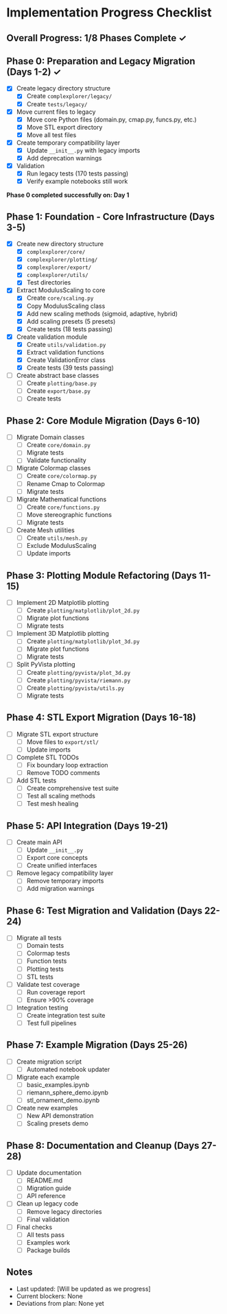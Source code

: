 # Implementation Progress Checklist

## Overall Progress: 1/8 Phases Complete ✓

## Phase 0: Preparation and Legacy Migration (Days 1-2) ✓
- [x] Create legacy directory structure
  - [x] Create `complexplorer/legacy/`
  - [x] Create `tests/legacy/`
- [x] Move current files to legacy
  - [x] Move core Python files (domain.py, cmap.py, funcs.py, etc.)
  - [x] Move STL export directory
  - [x] Move all test files
- [x] Create temporary compatibility layer
  - [x] Update `__init__.py` with legacy imports
  - [x] Add deprecation warnings
- [x] Validation
  - [x] Run legacy tests (170 tests passing)
  - [x] Verify example notebooks still work

**Phase 0 completed successfully on: Day 1**

## Phase 1: Foundation - Core Infrastructure (Days 3-5)
- [x] Create new directory structure
  - [x] `complexplorer/core/`
  - [x] `complexplorer/plotting/`
  - [x] `complexplorer/export/`
  - [x] `complexplorer/utils/`
  - [x] Test directories
- [x] Extract ModulusScaling to core
  - [x] Create `core/scaling.py`
  - [x] Copy ModulusScaling class
  - [x] Add new scaling methods (sigmoid, adaptive, hybrid)
  - [x] Add scaling presets (5 presets)
  - [x] Create tests (18 tests passing)
- [x] Create validation module
  - [x] Create `utils/validation.py`
  - [x] Extract validation functions
  - [x] Create ValidationError class
  - [x] Create tests (39 tests passing)
- [ ] Create abstract base classes
  - [ ] Create `plotting/base.py`
  - [ ] Create `export/base.py`
  - [ ] Create tests

## Phase 2: Core Module Migration (Days 6-10)
- [ ] Migrate Domain classes
  - [ ] Create `core/domain.py`
  - [ ] Migrate tests
  - [ ] Validate functionality
- [ ] Migrate Colormap classes
  - [ ] Create `core/colormap.py`
  - [ ] Rename Cmap to Colormap
  - [ ] Migrate tests
- [ ] Migrate Mathematical functions
  - [ ] Create `core/functions.py`
  - [ ] Move stereographic functions
  - [ ] Migrate tests
- [ ] Create Mesh utilities
  - [ ] Create `utils/mesh.py`
  - [ ] Exclude ModulusScaling
  - [ ] Update imports

## Phase 3: Plotting Module Refactoring (Days 11-15)
- [ ] Implement 2D Matplotlib plotting
  - [ ] Create `plotting/matplotlib/plot_2d.py`
  - [ ] Migrate plot functions
  - [ ] Migrate tests
- [ ] Implement 3D Matplotlib plotting
  - [ ] Create `plotting/matplotlib/plot_3d.py`
  - [ ] Migrate plot functions
  - [ ] Migrate tests
- [ ] Split PyVista plotting
  - [ ] Create `plotting/pyvista/plot_3d.py`
  - [ ] Create `plotting/pyvista/riemann.py`
  - [ ] Create `plotting/pyvista/utils.py`
  - [ ] Migrate tests

## Phase 4: STL Export Migration (Days 16-18)
- [ ] Migrate STL export structure
  - [ ] Move files to `export/stl/`
  - [ ] Update imports
- [ ] Complete STL TODOs
  - [ ] Fix boundary loop extraction
  - [ ] Remove TODO comments
- [ ] Add STL tests
  - [ ] Create comprehensive test suite
  - [ ] Test all scaling methods
  - [ ] Test mesh healing

## Phase 5: API Integration (Days 19-21)
- [ ] Create main API
  - [ ] Update `__init__.py`
  - [ ] Export core concepts
  - [ ] Create unified interfaces
- [ ] Remove legacy compatibility layer
  - [ ] Remove temporary imports
  - [ ] Add migration warnings

## Phase 6: Test Migration and Validation (Days 22-24)
- [ ] Migrate all tests
  - [ ] Domain tests
  - [ ] Colormap tests
  - [ ] Function tests
  - [ ] Plotting tests
  - [ ] STL tests
- [ ] Validate test coverage
  - [ ] Run coverage report
  - [ ] Ensure >90% coverage
- [ ] Integration testing
  - [ ] Create integration test suite
  - [ ] Test full pipelines

## Phase 7: Example Migration (Days 25-26)
- [ ] Create migration script
  - [ ] Automated notebook updater
- [ ] Migrate each example
  - [ ] basic_examples.ipynb
  - [ ] riemann_sphere_demo.ipynb
  - [ ] stl_ornament_demo.ipynb
- [ ] Create new examples
  - [ ] New API demonstration
  - [ ] Scaling presets demo

## Phase 8: Documentation and Cleanup (Days 27-28)
- [ ] Update documentation
  - [ ] README.md
  - [ ] Migration guide
  - [ ] API reference
- [ ] Clean up legacy code
  - [ ] Remove legacy directories
  - [ ] Final validation
- [ ] Final checks
  - [ ] All tests pass
  - [ ] Examples work
  - [ ] Package builds

## Notes
- Last updated: [Will be updated as we progress]
- Current blockers: None
- Deviations from plan: None yet